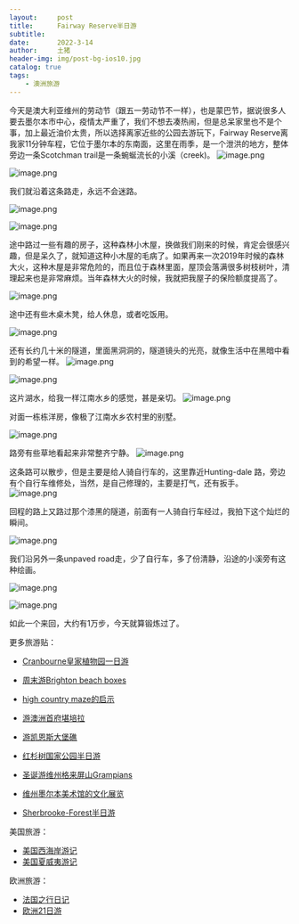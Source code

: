 ```yaml
---
layout:     post
title:      Fairway Reserve半日游
subtitle:   
date:       2022-3-14
author:     土猪
header-img: img/post-bg-ios10.jpg
catalog: true
tags:
    - 澳洲旅游
---
```




今天是澳大利亚维州的劳动节（跟五一劳动节不一样），也是蒙巴节，据说很多人要去墨尔本市中心，疫情太严重了，我们不想去凑热闹，但是总呆家里也不是个事，加上最近油价太贵，所以选择离家近些的公园去游玩下，Fairway Reserve离我家11分钟车程，它位于墨尔本的东南面，这里在雨季，是一个泄洪的地方，整体旁边一条Scotchman trail是一条蜿蜒流长的小溪（creek)。
![image.png](https://images.hive.blog/DQmVtBXkyjasfDqh1FhvVsHTQKwVtewd6RxP48oc9ADFMWn/image.png)


![image.png](https://images.hive.blog/DQmewt3ztSgU6auDqHN4x5KJtq5WoMenJbQCoTxsWZEf9vm/image.png)

我们就沿着这条路走，永远不会迷路。


![image.png](https://images.hive.blog/DQmSLSygYhVQzeKsZvQB9RpaXrJBTJwB9FCAS12c9F13oSr/image.png)

![image.png](https://images.hive.blog/DQmd1oLN6XULJJ6Z9hEc51ciLP9yG2p6hm8vFHLhbBm6fvV/image.png)

途中路过一些有趣的房子，这种森林小木屋，换做我们刚来的时候，肯定会很感兴趣，但是呆久了，就知道这种小木屋的毛病了。如果再来一次2019年时候的森林大火，这种木屋是非常危险的，而且位于森林里面，屋顶会落满很多树枝树叶，清理起来也是非常麻烦。当年森林大火的时候，我就把我屋子的保险额度提高了。

![image.png](https://images.hive.blog/DQmTSx31pbjvSqLtHMZsw1bkWZmuxyBr4GtKqfLv5Kb7M8T/image.png)

途中还有些木桌木凳，给人休息，或者吃饭用。

![image.png](https://images.hive.blog/DQmYux545VJwFpvTxLiaQ7FTBTtJ294RTHLpGZCpZdcZhSX/image.png)

还有长约几十米的隧道，里面黑洞洞的，隧道镜头的光亮，就像生活中在黑暗中看到的希望一样。
![image.png](https://images.hive.blog/DQmPfVkNPJAfBsQjdMPibPmh4LSPefjKdXp9veyGREdT7bo/image.png)


![image.png](https://images.hive.blog/DQmRqJfKoPYjwFYRzXbh6g2R2NuzD19eUxFRnLPPfnC4HtR/image.png)

这片湖水，给我一样江南水乡的感觉，甚是亲切。
![image.png](https://images.hive.blog/DQmQe9DnEsV1of2vmyEUwqfc9UrAMrPfAqQDdwKrjGsnaUj/image.png)

对面一栋栋洋房，像极了江南水乡农村里的别墅。

![image.png](https://images.hive.blog/DQmNucRJTBqAndQB7CsVmbn2bQxMWp3TaqDYdBV99BrWXY4/image.png)

路旁有些草地看起来非常整齐宁静。
![image.png](https://images.hive.blog/DQmd4gfr6SHEzEPuked5iimU5PgozZBPxA4KH3c8fho9pwR/image.png)

这条路可以散步，但是主要是给人骑自行车的，这里靠近Hunting-dale 路，旁边有个自行车维修处，当然，是自己修理的，主要是打气，还有扳手。
![image.png](https://images.hive.blog/DQmYRavxunfYeCk1K7ftviRvs6WCTJXPrGD8cpUFKp5CCFy/image.png)

回程的路上又路过那个漆黑的隧道，前面有一人骑自行车经过，我拍下这个灿烂的瞬间。

![image.png](https://images.hive.blog/DQmQYMVKbJ7AFxXE9YhMADomKvzsKiNduyHw4Q4UDuhC5qn/image.png)

我们沿另外一条unpaved road走，少了自行车，多了份清静，沿途的小溪旁有这种绘画。

![image.png](https://images.hive.blog/DQmSo5xBa72fKureV7dcZSrVZYgWP1mPLPbfnyNh24jzCu6/image.png)

![image.png](https://images.hive.blog/DQmeuDR4HUcx4DB7KJW8KcBB8SegSnknWVQkLBLN7ituqiP/image.png)

如此一个来回，大约有1万步，今天就算锻炼过了。


























































更多旅游贴：

- [Cranbourne皇家植物园一日游](http://livinginau.life/2020/03/12/Cranbourne%E7%9A%87%E5%AE%B6%E6%A4%8D%E7%89%A9%E5%9B%AD%E4%B8%80%E6%97%A5%E6%B8%B8/)

- [周末游Brighton beach boxes](http://livinginau.life/2018/10/11/%E5%91%A8%E6%9C%AB%E6%B8%B8Brighton-beach-boxes/)
- 
  [high country maze的启示](http://livinginau.life/2018/02/16/high-country-maze%E7%9A%84%E5%90%AF%E7%A4%BA/)

- 
  [游澳洲首府堪培拉](http://livinginau.life/2018/01/16/%E6%B8%B8%E6%BE%B3%E6%B4%B2%E9%A6%96%E5%BA%9C%E5%A0%AA%E5%9F%B9%E6%8B%89/)

- [游凯恩斯大堡礁](http://livinginau.life/2018/01/10/%E6%B8%B8%E5%87%AF%E6%81%A9%E6%96%AF%E5%A4%A7%E5%A0%A1%E7%A4%81/)

- [红杉树国家公园半日游](http://livinginau.life/2020/02/23/%E7%BA%A2%E6%9D%89%E6%A0%91%E5%9B%BD%E5%AE%B6%E5%85%AC%E5%9B%AD%E5%8D%8A%E6%97%A5%E6%B8%B8/)

- [圣诞游维州格来屏山Grampians](http://livinginau.life/2018/12/24/%E5%9C%A3%E8%AF%9E%E6%97%85%E6%B8%B8-%E6%BE%B3%E5%A4%A7%E5%88%A9%E4%BA%9A%E7%BB%B4%E5%B7%9EGrampians/)

- [维州墨尔本美术馆的文化展览](http://livinginau.life/2020/03/20/Follow-me-to-the-exhibition-in-National-Gallery-of-Victoria/)

- [Sherbrooke-Forest半日游](http://livinginau.life/2020/03/17/Sherbrooke-Forest%E5%8D%8A%E6%97%A5%E6%B8%B8/)


美国旅游：

- [美国西海岸游记](http://livinginau.life/2017/10/11/%E7%BE%8E%E5%9B%BD%E8%A5%BF%E6%B5%B7%E5%B2%B8%E6%B8%B8%E8%AE%B0/)
- [美国夏威夷游记](http://livinginau.life/2020/01/31/%E7%BE%8E%E5%9B%BD%E5%A4%8F%E5%A8%81%E5%A4%B7%E6%B8%B8%E8%AE%B0/)


欧洲旅游：

- [法国之行日记](http://livinginau.life/2005/04/23/%E6%B3%95%E5%9B%BD%E4%B9%8B%E6%B8%B8/)
- [欧洲21日游](http://livinginau.life/2019/02/22/%E6%AC%A7%E6%B4%B221%E6%97%A5%E6%B8%B8%E5%87%86%E5%A4%87%E7%AF%87/)



